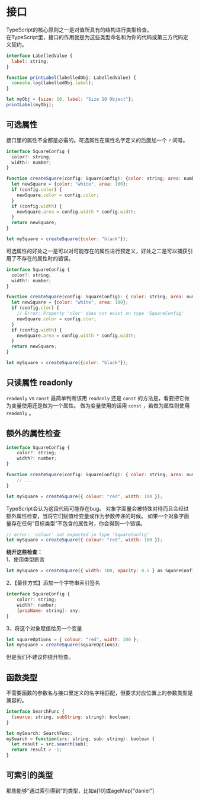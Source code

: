 # 接口
TypeScript的核心原则之一是对值所具有的结构进行类型检查。  
在TypeScript里，接口的作用就是为这些类型命名和为你的代码或第三方代码定义契约。  
```javascript
interface LabelledValue {
  label: string;
}

function printLabel(labelledObj: LabelledValue) {
  console.log(labelledObj.label);
}

let myObj = {size: 10, label: "Size 10 Object"};
printLabel(myObj);
```

## 可选属性
接口里的属性不全都是必需的。可选属性在属性名字定义的后面加一个 `?` 问号。
```javascript
interface SquareConfig {
  color?: string;
  width?: number;
}

function createSquare(config: SquareConfig): {color: string; area: number} {
  let newSquare = {color: "white", area: 100};
  if (config.color) {
    newSquare.color = config.color;
  }
  if (config.width) {
    newSquare.area = config.width * config.width;
  }
  return newSquare;
}

let mySquare = createSquare({color: "black"});
```
可选属性的好处之一是可以对可能存在的属性进行预定义，好处之二是可以捕获引用了不存在的属性时的错误。
```javascript
interface SquareConfig {
  color?: string;
  width?: number;
}

function createSquare(config: SquareConfig): { color: string; area: number } {
  let newSquare = {color: "white", area: 100};
  if (config.clor) {
    // Error: Property 'clor' does not exist on type 'SquareConfig'
    newSquare.color = config.clor;
  }
  if (config.width) {
    newSquare.area = config.width * config.width;
  }
  return newSquare;
}

let mySquare = createSquare({color: "black"});
```

## 只读属性 readonly

`readonly` vs `const`
最简单判断该用 `readonly` 还是 `const` 的方法是，看要把它做为变量使用还是做为一个属性。 做为变量使用的话用 `const` ，若做为属性则使用 `readonly` 。


## 额外的属性检查
```javascript
interface SquareConfig {
    color?: string;
    width?: number;
}

function createSquare(config: SquareConfig): { color: string; area: number } {
    // ...
}

let mySquare = createSquare({ colour: "red", width: 100 });
```
TypeScript会认为这段代码可能存在bug。 对象字面量会被特殊对待而且会经过 额外属性检查，当将它们赋值给变量或作为参数传递的时候。 如果一个对象字面量存在任何“目标类型”不包含的属性时，你会得到一个错误。
```javascript
// error: 'colour' not expected in type 'SquareConfig'
let mySquare = createSquare({ colour: "red", width: 100 });
```
**绕开这些检查：**  
1、使用类型断言  
```javascript
let mySquare = createSquare({ width: 100, opacity: 0.5 } as SquareConfig);
```
2、【最佳方式】添加一个字符串索引签名
```javascript
interface SquareConfig {
    color?: string;
    width?: number;
    [propName: string]: any;
}
```
3、将这个对象赋值给另一个变量
```javascript
let squareOptions = { colour: "red", width: 100 };
let mySquare = createSquare(squareOptions);
```
但是我们不建议你绕开检查。

## 函数类型
不需要函数的参数名与接口里定义的名字相匹配，但要求对应位置上的参数类型是兼容的。
```javascript
interface SearchFunc {
  (source: string, subString: string): boolean;
}

let mySearch: SearchFunc;
mySearch = function(src: string, sub: string): boolean {
  let result = src.search(sub);
  return result > -1;
}
```

## 可索引的类型
那些能够“通过索引得到”的类型，比如a[10]或ageMap["daniel"]